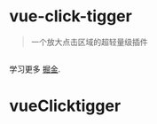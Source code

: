 # vue-click-tigger

> 一个放大点击区域的超轻量级插件

##  


 学习更多 [掘金](https://www.jianshu.com/p/3b4bdcb54aa6).
# vueClicktigger
